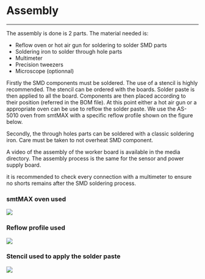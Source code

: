 # Assembly

----

The assembly is done is 2 parts. The material needed is:

- Reflow oven or hot air gun for soldering to solder SMD parts
- Soldering iron to solder through hole parts
- Multimeter
- Precision tweezers
- Microscope (optionnal)



Firstly the SMD components must be soldered. The use of a stencil is highly recommended. The stencil can be ordered with the boards. Solder paste is then applied to all the board. Components are then placed according to their position (referred in the BOM file). At this point either a hot air gun or a appropriate oven can be use to reflow the solder paste. We use the AS-5010 oven from smtMAX with a specific reflow profile shown on the figure below.

Secondly, the through holes parts can be soldered with a classic soldering iron. Care must be taken to not overheat SMD component.

A video of the assembly of the worker board is available in the media directory. The assembly process is the same for the sensor and power supply board.

it is recommended to check every connection with a multimeter to ensure no shorts remains after the SMD soldering process.

### smtMAX oven used



![](C:\Users\armer12\Documents\Github\Open-seismic-electrical-design\media\oven.png)



### Reflow profile used

![](C:\Users\armer12\Documents\Github\Open-seismic-electrical-design\media\reflow_profile.png)





### Stencil used to apply the solder paste

![](C:\Users\armer12\Documents\Github\Open-seismic-electrical-design\media\stencil.png)

